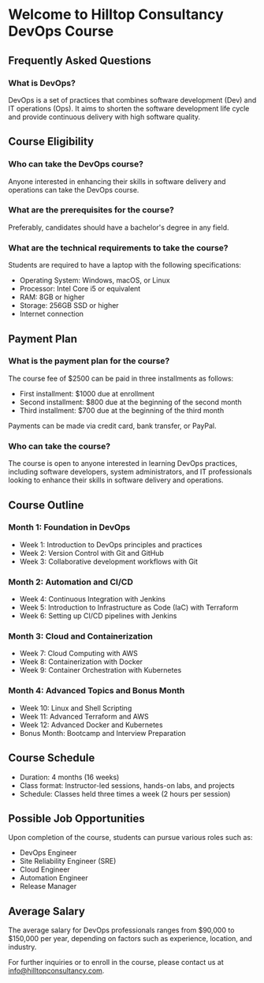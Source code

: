 # Welcome to Hilltop Consultancy DevOps Course

## Frequently Asked Questions

### What is DevOps?
DevOps is a set of practices that combines software development (Dev) and IT operations (Ops). It aims to shorten the software development life cycle and provide continuous delivery with high software quality.

## Course Eligibility

### Who can take the DevOps course?
Anyone interested in enhancing their skills in software delivery and operations can take the DevOps course.

### What are the prerequisites for the course?
Preferably, candidates should have a bachelor's degree in any field. 

### What are the technical requirements to take the course?
Students are required to have a laptop with the following specifications:
- Operating System: Windows, macOS, or Linux
- Processor: Intel Core i5 or equivalent
- RAM: 8GB or higher
- Storage: 256GB SSD or higher
- Internet connection

## Payment Plan

### What is the payment plan for the course?
The course fee of $2500 can be paid in three installments as follows:
- First installment: $1000 due at enrollment
- Second installment: $800 due at the beginning of the second month
- Third installment: $700 due at the beginning of the third month

Payments can be made via credit card, bank transfer, or PayPal.


### Who can take the course?
The course is open to anyone interested in learning DevOps practices, including software developers, system administrators, and IT professionals looking to enhance their skills in software delivery and operations.

## Course Outline

### Month 1: Foundation in DevOps
- Week 1: Introduction to DevOps principles and practices
- Week 2: Version Control with Git and GitHub
- Week 3: Collaborative development workflows with Git

### Month 2: Automation and CI/CD
- Week 4: Continuous Integration with Jenkins
- Week 5: Introduction to Infrastructure as Code (IaC) with Terraform
- Week 6: Setting up CI/CD pipelines with Jenkins

### Month 3: Cloud and Containerization
- Week 7: Cloud Computing with AWS
- Week 8: Containerization with Docker
- Week 9: Container Orchestration with Kubernetes

### Month 4: Advanced Topics and Bonus Month
- Week 10: Linux and Shell Scripting
- Week 11: Advanced Terraform and AWS
- Week 12: Advanced Docker and Kubernetes
- Bonus Month: Bootcamp and Interview Preparation

## Course Schedule

- Duration: 4 months (16 weeks)
- Class format: Instructor-led sessions, hands-on labs, and projects
- Schedule: Classes held three times a week (2 hours per session)

## Possible Job Opportunities
Upon completion of the course, students can pursue various roles such as:
- DevOps Engineer
- Site Reliability Engineer (SRE)
- Cloud Engineer
- Automation Engineer
- Release Manager

## Average Salary
The average salary for DevOps professionals ranges from $90,000 to $150,000 per year, depending on factors such as experience, location, and industry.

For further inquiries or to enroll in the course, please contact us at [info@hilltopconsultancy.com](mailto:info@hilltopconsultancy.com).
